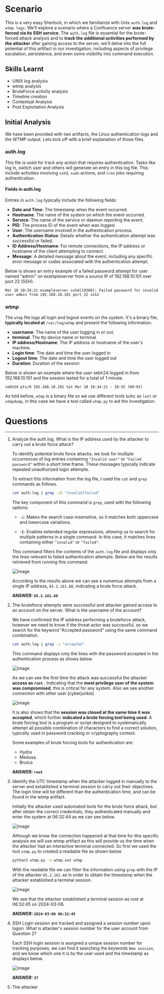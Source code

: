 # Scenario
This is a very easy Sherlock, in which we familiarize with Unix `auth.log` and `wtmp logs`. 
We'll explore a scenario where a Confluence server **was brute-forced via its SSH service**. The `auth.log` file is essential for the brute-forced attack analysis and to **track the additional activities performed by the attacker** after gaining access to the server, we'll delve into the full potential of this artifact in our investigation, including aspects of privilege escalation, persistence, and even some visibility into command execution.
## Skills Learnt

- UNIX log analysis
- wtmp analysis
- BruteForce activity analysis
- Timeline creation
- Contextual Analysis
- Post Exploitation Analysis

## Initial Analysis
We have been provided with two artifacts, the Linux authentication logs and the WTMP output. Lets kick off with a brief explanation of those files.
### auth.log
This file is used for track any action that requires authentication.  Tasks like log in, switch user and others will generate an entry in this log file. This include activities involving `sshd`, `sudo` actions, and `cron` jobs requiring authentication.
#### Fields in auth.log
Entries in `auth.log` typically include the following fields:

- **Date and Time**: The timestamp when the event occurred.
- **Hostname**: The name of the system on which  the event occurred.
- **Service**: The name of the service or daemon reporting the event.
- **PID**: The process ID of the event when was logged.
- **User**: The username involved in the authentication process.
- **Authentication Status**: Details whether the authentication attempt was successful or failed.
- **ID Address/Hostname**: For remote connections, the IP address or hostname of the client attempting to connect.
- **Message**: A detailed message about the event, including any specific error message or codes associated with the authentication attempt.

Below is shows an entry example of a failed password attempt for user named "admin" on exampleserver from a source IP of 192.168.10.101 over port 22 (SSH).

```
Mar 10 10:34:21 exampleserver sshd[19360]: Failed password for invalid user admin from 192.168.10.101 port 22 ssh2
```

### wtmp
The `wtmp` file logs all login and logout events on the system. It's a binary file, **typically located at** `/var/log/wtmp` and present the following information.

- **username**: The name of the user logging in or out.
- **terminal**: The tty device name or terminal 
- **IP address/Hostname**: The IP address or hostname of the user's machine.
- **Login time**: The date and time the user logged in
- **Logout time**: The date and time the user logged out
- **Duration**: Duration of the session

Below is shown an example where the user sebh24 logged in from 192.168.10.101 and the session lasted for a total of 1 minute.

```
sebh24 pts/0 192.168.10.101 Sat Mar 10 10:34:21 - 10:35 (00:01)
```

As told before, `wtmp` is a binary file so we use different tools suhc as `last` or `utmpdump`, in this case we have a tool called `utmp.py` to aid the investigation.

# Questions
---
1. Analyze the auth.log. What is the IP address used by the attacker to carry out a brute force attack?

	To identify potential brute force attacks, we look for multiple occurrences of log entries containing `"Invalid user"` or `"Failed password"` within a short time frame. These messages typically indicate repeated unauthorized login attempts.

	To extract this information from the log file, I used the `cat` and `grep` commands as follows. 
	
	```sh
	cat auth.log | grep -iE "invalid|failed"
	```

	The key component of this command is `grep`, used with the following options:
	
	- `-i`: Makes the search case-insensitive, so it matches both uppercase and lowercase variations.
    
	- `-E`: Enables extended regular expressions, allowing us to search for multiple patterns in a single command. In this case, it matches lines containing either `"invalid"` or `"failed"`.
    
	This command filters the contents of the `auth.log` file and displays only the lines relevant to failed authentication attempts. Below are the results retrieved from running this command.

	![image](https://github.com/user-attachments/assets/9d10ef13-8c4a-4e8d-a6e2-54a436e131e3)

	According to the results above we can see a numerous attempts from a single IP address, `65.2.161.68`, indicating a brute force attack. 
	
	**ANSWER: `65.2.161.68`**

2. The bruteforce attempts were successful and attacker gained access to an account on the server. What is the username of the account?

	We have confirmed the IP address performing a bruteforce attack, however we need to know if the threat actor was successful, so we search for the keyword "Accepted password" using the same command combination.

	```sh
	cat auth.log | grep -i "accepted"
	```

	This command displays only the lines with the password accepted in the authentication process as shows below.
	
	![image](https://github.com/user-attachments/assets/26525e8d-ede7-4466-a4f3-a3cfabff136c)
	
	As we can see the first time the attack was successful the attacker **access as `root`** . Indicating that the **most privilege user of the system was compromised**, this is critical for any system. Also we see another connection with other user (cyberjunkie) 

	![image](https://github.com/user-attachments/assets/b33bf8df-6861-4e3b-930f-c23440e06080)

	It is also shows that the **session was closed at the same time it was accepted**, which further **indicated a brute forcing tool being used**. A brute forcing tool is a program or script designed to systematically attempt all possible combination of characters to find a correct solution, typically used in password cracking or cryptography context.
	
	Some examples of brute forcing tools for authentication are:
	- Hydra
	- Medusa
	- Brutus

	**ANSWER: `root`**

3. Identify the UTC timestamp when the attacker logged in manually to the server and established a terminal session to carry out their objectives. The login time will be different than the authentication time, and can be found in the wtmp artifact.

	Initially the attacker used automated tools for the brute force attack, but after obtain the correct credentials, they authenticated manually and enter the system at 06:32:44 as we can see below.
	
	![image](https://github.com/user-attachments/assets/9d49063b-8239-433e-8579-a35142406528)

	Although we know the connection happened at that time for this specific analysis we will use wtmp artifact as this will provide us the time when the attacker had an interactive terminal connected. So first we used the tool `utmp.py` to created a readable file as shown below

	```sh
	python3 utmp.py -o wtmp.out wtmp
	```

	With the readable file we can filter the information using `grep` with the IP of the attacker `65.2.161.68` in order to obtain the timestamp when the attacker established a terminal session. 
	
	![image](https://github.com/user-attachments/assets/6a56a5d3-036f-4408-8997-e261a1cf62c0)

	We see that the attacker established a terminal session as root at 06:32:45 on 2024-03-06.

	**ANSWER: `2024-03-06 06:32:45`**

4. SSH Login session are tracked and assigned a session number upon logon. What is attacker's session number for the user account from Question 2?

	Each SSH login session is assigned a unique session number for tracking  purposes, we can find it searching the keywords `New session`, and we know which one it is by the user used and the timestamp as displays below.
	 
	![image](https://github.com/user-attachments/assets/87e1daf2-da11-481c-8a18-abc7d6734a6c)

	**ANSWER: `37`**

5. The attacker 
